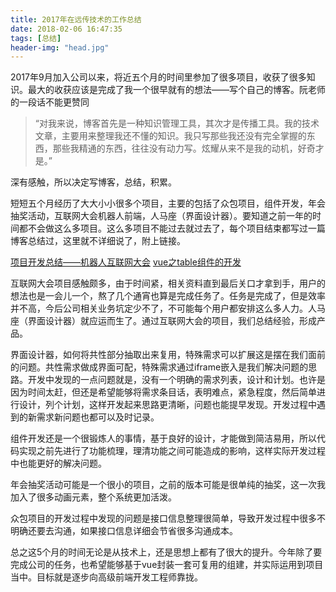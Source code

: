 ```yaml
---
title: 2017年在远传技术的工作总结
date: 2018-02-06 16:47:35
tags: [总结]
header-img: "head.jpg"
---
```


2017年9月加入公司以来，将近五个月的时间里参加了很多项目，收获了很多知识。最大的收获应该是完成了我一个很早就有的想法——写个自己的博客。阮老师的一段话不能更赞同

> “对我来说，博客首先是一种知识管理工具，其次才是传播工具。我的技术文章，主要用来整理我还不懂的知识。我只写那些我还没有完全掌握的东西，那些我精通的东西，往往没有动力写。炫耀从来不是我的动机，好奇才是。”

深有感触，所以决定写博客，总结，积累。

短短五个月经历了大大小小很多个项目，主要的包括了众包项目，组件开发，年会抽奖活动，互联网大会机器人前端，人马座（界面设计器）。要知道之前一年的时间都不会做这么多项目。这么多项目不能过去就过去了，每个项目结束都写过一篇博客总结过，这里就不详细说了，附上链接。

[项目开发总结——机器人互联网大会](http://localhost:4000/2018/01/16/01/20180116/)
[vue之table组件的开发](http://localhost:4000/2018/01/15/01/20180115/)
[]()

互联网大会项目感触颇多，由于时间紧，相关资料直到最后关口才拿到手，用户的想法也是一会儿一个，熬了几个通宵也算是完成任务了。任务是完成了，但是效率并不高，今后公司相关业务坑定少不了，不可能每个用户都安排这么多人力。人马座（界面设计器）就应运而生了。通过互联网大会的项目，我们总结经验，形成产品。

界面设计器，如何将共性部分抽取出来复用，特殊需求可以扩展这是摆在我们面前的问题。共性需求做成界面可配，特殊需求通过iframe嵌入是我们解决问题的思路。开发中发现的一点问题就是，没有一个明确的需求列表，设计和计划。也许是因为时间太赶，但还是希望能够将需求条目话，表明难点，紧急程度，然后简单进行设计，列个计划，这样开发起来思路更清晰，问题也能提早发现。开发过程中遇到的新需求新问题也都可以及时记录。

组件开发还是一个很锻炼人的事情，基于良好的设计，才能做到简洁易用，所以代码实现之前先进行了功能梳理，理清功能之间可能造成的影响，这样实际开发过程中也能更好的解决问题。

年会抽奖活动可能是一个很小的项目，之前的版本可能是很单纯的抽奖，这一次我加入了很多动画元素，整个系统更加活泼。

众包项目的开发过程中发现的问题是接口信息整理很简单，导致开发过程中很多不明确还要去沟通，如果接口信息详细会节省很多沟通成本。

总之这5个月的时间无论是从技术上，还是思想上都有了很大的提升。今年除了要完成公司的任务，也希望能够基于vue封装一套可复用的组建，并实际运用到项目当中。目标就是逐步向高级前端开发工程师靠拢。